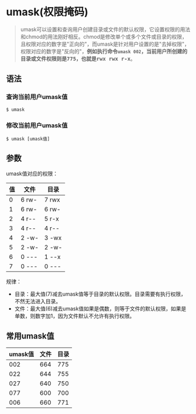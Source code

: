 # umask(权限掩码)
> umask可以设置和查询用户创建目录或文件的默认权限，它设置权限的用法和chmod的用法刚好相反。chmod是修改单个或多个文件或目录的权限，且权限对应的数字是"正向的"，而umask是针对用户设置的是"去掉权限"，权限对应的数字是"反向的"，**例如执行命令`umask 002`，当前用户所创建的目录或文件权限则是<kbd>775</kbd>，也就是<kbd>rwx rwx r-x</kbd>**。

## 语法

### 查询当前用户umask值

    $ umask

### 修改当前用户umask值
```shell
$ umask [umask值]
```

## 参数

umask值对应的权限：

| 值 | 文件 | 目录 |
| --- | --- | --- |
| 0 | 6 rw- | 7 rwx |
| 1 | 6 rw- | 6 rw- | 
| 2 | 4 r-- | 5 r-x | 
| 3 | 4 r-- | 4 r-- | 
| 4 | 2 -w- | 3 -wx |  
| 5 | 2 -w- | 2 -w- |  
| 6 | 0 --- | 1 --x |  
| 7 | 0 --- | 0 --- | 

规律：
* 目录：最大值(7)减去umask值等于目录的默认权限。目录需要有执行权限，不然无法进入目录。
* 文件：最大值(6)减去umask值如果是偶数，则等于文件的默认权限，如果是单数，则数字加1，因为文件默认不允许有执行权限。

## 常用umask值

| umask值 | 文件 | 目录 |
| --- | --- | --- |
| 002 | 664 | 775 |
| 022 | 644 | 755 |
| 027 | 640 | 750 |
| 077 | 600 | 700 |
| 006 | 660 | 771 |


